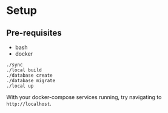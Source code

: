 # Setup

## Pre-requisites
- bash
- docker

```
./sync
./local build
./database create
./database migrate
./local up
```

With your docker-compose services running, try navigating to `http://localhost`.
